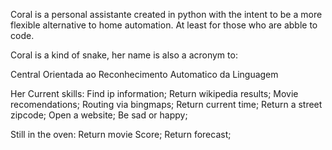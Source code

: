 Coral is a personal assistante created in python with the intent to be a more flexible alternative to home automation. At least for those who are abble to code.

Coral is a kind of snake, her name is also a acronym to:

Central
Orientada ao
Reconhecimento
Automatico da
Linguagem

Her Current skills:
Find ip information;
Return wikipedia results;
Movie recomendations;
Routing via bingmaps;
Return current time;
Return a street zipcode;
Open a website;
Be sad or happy;

Still in the oven:
Return movie Score;
Return forecast;
